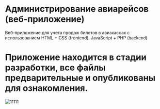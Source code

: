 # Администрирование авиарейсов (веб-приложение)
Веб-приложение для учета продаж билетов в авиакассах с использованием HTML + CSS (frontend), JavaScript + PHP (backend)
# Приложение находится в стадии разработки, все файлы предварительные и опубликованы для ознакомления.
![11111](https://user-images.githubusercontent.com/57669173/206175877-1e7fab0b-15f0-4dbf-8488-cf33c84db796.jpg)

